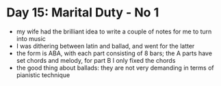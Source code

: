 # Day 15: Marital Duty - No 1

- my wife had the brilliant idea to write a couple of notes for me to turn into music
- I was dithering between latin and ballad, and went for the latter
- the form is ABA, with each part consisting of 8 bars; the A parts have set chords and melody, for part B I only fixed the chords
- the good thing about ballads: they are not very demanding in terms of pianistic technique
